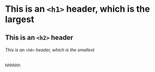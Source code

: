 # This is an `<h1>` header, which is the largest

## This is an `<h2>` header

###### This is an `<h6>` header, which is the smallest
hhhhhh
